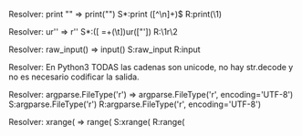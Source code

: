 Resolver: print "" => print("")
S\*:print ([^\n]+)$
R:print(\1)

Resolver: ur'' => r''
S\*:([ =\+\(\t])ur(["'])
R:\1r\2

Resolver: raw_input() => input()
S:raw_input
R:input

Resolver: En Python3 TODAS las cadenas son unicode, no hay str.decode y no es necesario codificar la salida.

Resolver: argparse.FileType('r') => argparse.FileType('r', encoding='UTF-8')
S:argparse.FileType('r')
R:argparse.FileType('r', encoding='UTF-8')

Resolver: xrange( => range(
S:xrange(
R:range(